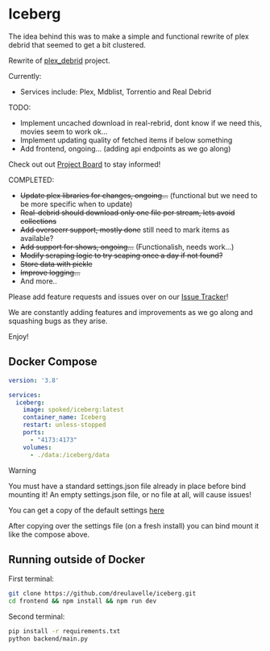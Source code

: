 # Iceberg

The idea behind this was to make a simple and functional rewrite of plex debrid that seemed to get a bit clustered.

Rewrite of [plex_debrid](https://github.com/itsToggle/plex_debrid) project.

Currently:
- Services include: Plex, Mdblist, Torrentio and Real Debrid

TODO:
- Implement uncached download in real-rebrid, dont know if we need this, movies seem to work ok...
- Implement updating quality of fetched items if below something
- Add frontend, ongoing... (adding api endpoints as we go along)

Check out out [Project Board](https://github.com/users/dreulavelle/projects/2) to stay informed!

COMPLETED:
- ~~Update plex libraries for changes, ongoing...~~ (functional but we need to be more specific when to update)
- ~~Real-debrid should download only one file per stream, lets avoid collections~~
- ~~Add overseerr support, mostly done~~ still need to mark items as available?
- ~~Add support for shows, ongoing...~~ (Functionalish, needs work...)
- ~~Modify scraping logic to try scaping once a day if not found?~~
- ~~Store data with pickle~~
- ~~Improve logging...~~
- And more..

Please add feature requests and issues over on our [Issue Tracker](https://github.com/dreulavelle/iceberg/issues)!

We are constantly adding features and improvements as we go along and squashing bugs as they arise.

Enjoy!

## Docker Compose

```yml
version: '3.8'

services:
  iceberg:
    image: spoked/iceberg:latest
    container_name: Iceberg
    restart: unless-stopped
    ports:
      - "4173:4173"
    volumes:
      - ./data:/iceberg/data
```

> [!WARNING]  
> You must have a standard settings.json file already in place before bind mounting it!
> An empty settings.json file, or no file at all, will cause issues!

You can get a copy of the default settings [here](https://raw.githubusercontent.com/dreulavelle/iceberg/main/backend/utils/default_settings.json)

After copying over the settings file (on a fresh install) you can bind mount it like the compose above.

## Running outside of Docker

First terminal:

```sh
git clone https://github.com/dreulavelle/iceberg.git
cd frontend && npm install && npm run dev
```

Second terminal:

```sh
pip install -r requirements.txt
python backend/main.py
```

